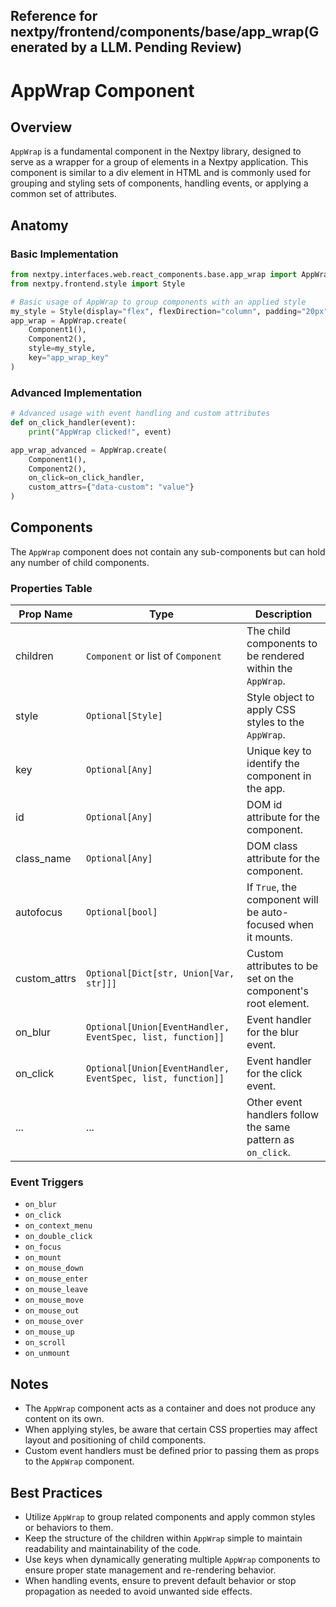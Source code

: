 ##  Reference for nextpy/frontend/components/base/app_wrap(Generated by a LLM. Pending Review)

# AppWrap Component

## Overview

`AppWrap` is a fundamental component in the Nextpy library, designed to serve as a wrapper for a group of elements in a Nextpy application. This component is similar to a div element in HTML and is commonly used for grouping and styling sets of components, handling events, or applying a common set of attributes.

## Anatomy

### Basic Implementation

```python
from nextpy.interfaces.web.react_components.base.app_wrap import AppWrap
from nextpy.frontend.style import Style

# Basic usage of AppWrap to group components with an applied style
my_style = Style(display="flex", flexDirection="column", padding="20px")
app_wrap = AppWrap.create(
    Component1(),
    Component2(),
    style=my_style,
    key="app_wrap_key"
)
```

### Advanced Implementation

```python
# Advanced usage with event handling and custom attributes
def on_click_handler(event):
    print("AppWrap clicked!", event)

app_wrap_advanced = AppWrap.create(
    Component1(),
    Component2(),
    on_click=on_click_handler,
    custom_attrs={"data-custom": "value"}
)
```

## Components

The `AppWrap` component does not contain any sub-components but can hold any number of child components.

### Properties Table

Prop Name       | Type                                                      | Description
----------------|-----------------------------------------------------------|------------
children        | `Component` or list of `Component`                        | The child components to be rendered within the `AppWrap`.
style           | `Optional[Style]`                                         | Style object to apply CSS styles to the `AppWrap`.
key             | `Optional[Any]`                                           | Unique key to identify the component in the app.
id              | `Optional[Any]`                                           | DOM id attribute for the component.
class_name      | `Optional[Any]`                                           | DOM class attribute for the component.
autofocus       | `Optional[bool]`                                          | If `True`, the component will be auto-focused when it mounts.
custom_attrs    | `Optional[Dict[str, Union[Var, str]]]`                    | Custom attributes to be set on the component's root element.
on_blur         | `Optional[Union[EventHandler, EventSpec, list, function]]`| Event handler for the blur event.
on_click        | `Optional[Union[EventHandler, EventSpec, list, function]]`| Event handler for the click event.
...             | ...                                                       | Other event handlers follow the same pattern as `on_click`.

### Event Triggers

- `on_blur`
- `on_click`
- `on_context_menu`
- `on_double_click`
- `on_focus`
- `on_mount`
- `on_mouse_down`
- `on_mouse_enter`
- `on_mouse_leave`
- `on_mouse_move`
- `on_mouse_out`
- `on_mouse_over`
- `on_mouse_up`
- `on_scroll`
- `on_unmount`

## Notes

- The `AppWrap` component acts as a container and does not produce any content on its own.
- When applying styles, be aware that certain CSS properties may affect layout and positioning of child components.
- Custom event handlers must be defined prior to passing them as props to the `AppWrap` component.

## Best Practices

- Utilize `AppWrap` to group related components and apply common styles or behaviors to them.
- Keep the structure of the children within `AppWrap` simple to maintain readability and maintainability of the code.
- Use keys when dynamically generating multiple `AppWrap` components to ensure proper state management and re-rendering behavior.
- When handling events, ensure to prevent default behavior or stop propagation as needed to avoid unwanted side effects.